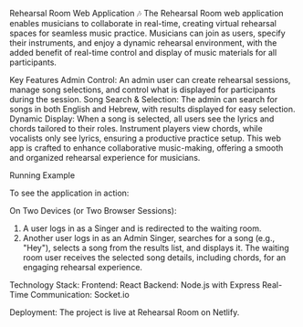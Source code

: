 Rehearsal Room Web Application 🎶
The Rehearsal Room web application enables musicians to collaborate in real-time, creating virtual rehearsal spaces for seamless music practice. Musicians can join as users, specify their instruments, and enjoy a dynamic rehearsal environment, with the added benefit of real-time control and display of music materials for all participants.

Key Features
Admin Control: An admin user can create rehearsal sessions, manage song selections, and control what is displayed for participants during the session.
Song Search & Selection: The admin can search for songs in both English and Hebrew, with results displayed for easy selection.
Dynamic Display: When a song is selected, all users see the lyrics and chords tailored to their roles. Instrument players view chords, while vocalists only see lyrics, ensuring a productive practice setup.
This web app is crafted to enhance collaborative music-making, offering a smooth and organized rehearsal experience for musicians.

Running Example

To see the application in action:

On Two Devices (or Two Browser Sessions):
1. A user logs in as a Singer and is redirected to the waiting room.
2. Another user logs in as an Admin Singer, searches for a song (e.g., "Hey"), selects a song from the results list, and displays it.
   The waiting room user receives the selected song details, including chords, for an engaging rehearsal experience.

Technology Stack:
Frontend: React
Backend: Node.js with Express
Real-Time Communication: Socket.io

Deployment:
The project is live at Rehearsal Room on Netlify.
